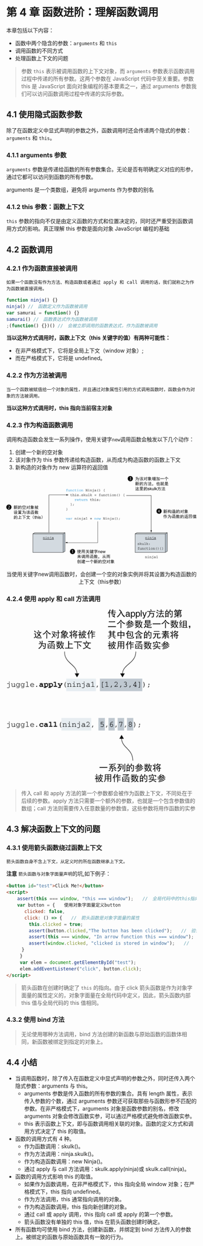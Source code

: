 # 第 4 章 函数进阶：理解函数调用

本章包括以下内容：

-   函数中两个隐含的参数：`arguments` 和 `this`
-   调用函数的不同方式
-   处理函数上下文的问题

> 参数 `this` 表示被调用函数的上下文对象，而 `arguments` 参数表示函数调用过程中传递的所有参数。这两个参数在 JavaScript 代码中至关重要。参数 this 是 JavaScript 面向对象编程的基本要素之一，通过 arguments 参数我们可以访问函数调用过程中传递的实际参数。

## 4.1 使用隐式函数参数

除了在函数定义中显式声明的参数之外，函数调用时还会传递两个隐式的参数：`arguments` 和 `this`。

### 4.1.1 arguments 参数

`arguments` 参数是传递给函数的所有参数集合。无论是否有明确定义对应的形参，通过它都可以访问到函数的所有参数。

arguments 是一个类数组，避免将 arguments 作为参数的别名

### 4.1.2 this 参数：函数上下文

`this` 参数的指向不仅是由定义函数的方式和位置决定的，同时还严重受到函数调用方式的影响。真正理解 this 参数是面向对象 JavaScript 编程的基础

## 4.2 函数调用

### 4.2.1 作为函数直接被调用

    如果一个函数没有作为方法、构造函数或者通过 apply 和 call 调用的话，我们就称之为作为函数被直接调用。

```js
function ninja() {}
ninja() //　函数定义作为函数被调用
var samurai = function() {}
samurai() //　函数表达式作为函数被调用
;(function() {})() //　会被立即调用的函数表达式，作为函数被调用
```

**当以这种方式调用时，函数上下文（this 关键字的值）有两种可能性：**

-   在非严格模式下，它将是全局上下文（window 对象）;
-   而在严格模式下，它将是 undefined。

### 4.2.2 作为方法被调用

    当一个函数被赋值给一个对象的属性，并且通过对象属性引用的方式调用函数时，函数会作为对象的方法被调用。

**当以这种方式调用时，this 指向当前宿主对象**

### 4.2.3 作为构造函数调用

调用构造函数会发生一系列操作，使用关键字`new`调用函数会触发以下几个动作：

1. 创建一个新的空对象
2. 该对象作为 this 参数传递给构造函数，从而成为构造函数的函数上下文
3. 新构造的对象作为 new 运算符的返回值

![new调用构造函数](images/new调用构造函数.png)

<center>当使用关键字new调用函数时，会创建一个空的对象实例并将其设置为构造函数的上下文（this参数）</center>

### 4.2.4 使用 apply 和 call 方法调用

![apply call](<images/apply call.png>)

> 传入 call 和 apply 方法的第一个参数都会被作为函数上下文，不同处在于后续的参数。apply 方法只需要一个额外的参数，也就是一个包含参数值的数组；call 方法则需要传入任意数量的参数值，这些参数将用作函数的实参

## 4.3 解决函数上下文的问题

### 4.3.1 使用箭头函数绕过函数上下文

    箭头函数自身不含上下文，从定义时的所在函数继承上下文。

**注意** `箭头函数与对象字面量声明`的坑,如下例子：

```html
<button id="test">Click Me!</button>
<script>
	assert(this === window, "this === window");　　//　全局代码中的this指向全局window对象
	var button = {　　使用对象字面量定义button
	　 clicked: false,
	　 click: () => {　　//　箭头函数是对象字面量的属性
	　　 this.clicked = true;
	　　 assert(button.clicked,"The button has been clicked");　　//　验证是否单击按钮
	　　 assert(this === window, "In arrow function this === window");　　//　箭头函数中的this指向全局window对象
	　　 assert(window.clicked, "clicked is stored in window");　　//　 clicked属性存储在window对象上
	　}
	 }
	 var elem = document.getElementById("test");
	 elem.addEventListener("click", button.click);
</script>
```

> 箭头函数在创建时确定了 `this` 的指向。由于 click 箭头函数是作为对象字面量的属性定义的，对象字面量在全局代码中定义，因此，箭头函数内部 this 值与全局代码的 this 值相同。

### 4.3.2 使用 bind 方法

> 无论使用哪种方法调用，bind 方法创建的新函数与原始函数的函数体相同，新函数被绑定到指定的对象上。

## 4.4 小结

-   当调用函数时，除了传入在函数定义中显式声明的参数之外，同时还传入两个隐式参数：arguments 与 this。
    -   arguments 参数是传入函数的所有参数的集合。具有 length 属性，表示传入参数的个数，通过 arguments 参数还可获取那些与函数形参不匹配的参数。在非严格模式下，arguments 对象是函数参数的别名，修改 arguments 对象会修改函数实参，可以通过严格模式避免修改函数实参。
    -   this 表示函数上下文，即与函数调用相关联的对象。函数的定义方式和调用方式决定了 this 的取值。
-   函数的调用方式有 4 种。
    -   作为函数调用：skulk()。
    -   作为方法调用：ninja.skulk()。
    -   作为构造函数调用：new Ninja()。
    -   通过 apply 与 call 方法调用：skulk.apply(ninja)或 skulk.call(ninja)。
-   函数的调用方式影响 this 的取值。
    -   如果作为函数调用，在非严格模式下，this 指向全局 window 对象；在严格模式下，this 指向 undefined。
    -   作为方法调用，this 通常指向调用的对象。
    -   作为构造函数调用，this 指向新创建的对象。
    -   通过 call 或 apply 调用，this 指向 call 或 apply 的第一个参数。
    -   箭头函数没有单独的 this 值，this 在箭头函数创建时确定。
-   所有函数均可使用 bind 方法，创建新函数，并绑定到 bind 方法传入的参数上。被绑定的函数与原始函数具有一致的行为。
